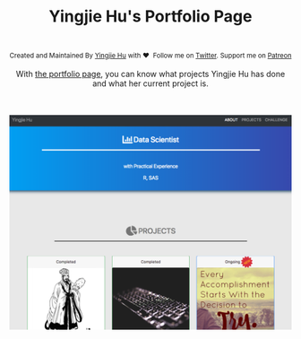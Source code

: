 <h1 align="center"> Yingjie Hu's Portfolio Page</h1>

<div align="center" style="padding-top:20px">
	<sub>Created and Maintained By <a href="http://yingjiehu.com" target="_blank">Yingjie Hu</a> with ❤️ &nbsp;Follow me on <a href="https://twitter.com/yingjieYJH" target="_blank">Twitter</a>. Support me on <a href="https://www.patreon.com/yingjie">Patreon</a></sub>
</div>

<br>

<div align="center">With <a href="http://projects.yingjiehu.com/">the portfolio page</a>, you can know what projects Yingjie Hu has done and what her current project is.</div>
<br>


<br>

![](img/project-page.png)